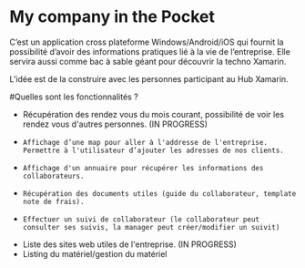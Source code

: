 # My company in the Pocket

C’est un application cross plateforme Windows/Android/iOS qui fournit la possibilité d’avoir des informations pratiques lié à la vie de l’entreprise. Elle servira aussi comme bac à sable géant pour découvrir la techno Xamarin. 

L’idée est de la construire avec les personnes participant au Hub Xamarin. 	 

#Quelles sont les fonctionnalités ?	 

-   Récupération des rendez vous du mois courant, possibilité de voir les rendez vous d'autres personnes. (IN PROGRESS)
-	  Affichage d’une map pour aller à l'addresse de l'entreprise. Permettre à l'utilisateur d’ajouter les adresses de nos clients.
-	  Affichage d'un annuaire pour récupérer les informations des collaborateurs. 
-	  Récupération des documents utiles (guide du collaborateur, template note de frais).
-	  Effectuer un suivi de collaborateur (le collaborateur peut consulter ses suivis, la manager peut créer/modifier un suivit)
- 	Liste des sites web utiles de l'entreprise. (IN PROGRESS)
- 	Listing du matériel/gestion du matériel
